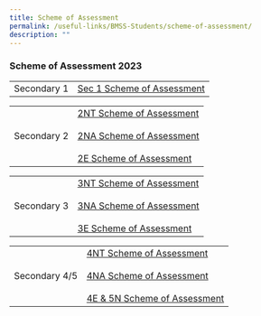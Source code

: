 ```yaml
---
title: Scheme of Assessment
permalink: /useful-links/BMSS-Students/scheme-of-assessment/
description: ""
---
```


###  Scheme of Assessment 2023 


|  |  |
|---|---|
| Secondary 1 | [Sec 1 Scheme of Assessment](/files/Secondary%201%20Scheme%20of%20Assesment.pdf) |


|  |  |
|---|---|
| Secondary 2 | [2NT Scheme of Assessment](/files/2NT%20Scheme%20of%20Assesment.pdf)<br><br>[2NA Scheme of Assessment](/files/2NA%20Scheme%20of%20Assesment.pdf)<br><br>[2E Scheme of Assessment](/files/2E%20Scheme%20of%20Assesment.pdf) |


|  |  |
|---|---|
| Secondary 3 | [3NT Scheme of Assessment](/files/3NT%20Scheme%20of%20Assesment.pdf)<br><br>[3NA Scheme of Assessment](/files/3NA%20Scheme%20of%20Assesment.pdf)<br><br>[3E Scheme of Assessment](/files/3E%20Scheme%20of%20Assesment.pdf) |


|  |  |
|---|---|
| Secondary 4/5 | [4NT Scheme of Assessment](/files/4NT%20Scheme%20of%20Assesment.pdf)<br><br>[4NA Scheme of Assessment](/files/4NA%20Scheme%20of%20Assesment.pdf)<br><br>[4E & 5N Scheme of Assessment](/files/4E5N%20Scheme%20of%20Assesment.pdf) |